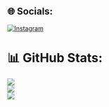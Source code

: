 ## 🌐 Socials:
[![Instagram](https://img.shields.io/badge/Instagram-%23E4405F.svg?logo=Instagram&logoColor=white)](https://instagram.com/ozkanyilmz_) 

# 📊 GitHub Stats:
![](https://github-readme-stats.vercel.app/api?username=yilmazozkan2&theme=vue-dark&hide_border=false&include_all_commits=false&count_private=false)<br/>
![](https://github-readme-streak-stats.herokuapp.com/?user=yilmazozkan2&theme=vue-dark&hide_border=false)<br/>
![](https://github-readme-stats.vercel.app/api/top-langs/?username=yilmazozkan2&theme=vue-dark&hide_border=false&include_all_commits=false&count_private=false&layout=compact)

<!-- Proudly created with GPRM ( https://gprm.itsvg.in ) -->





